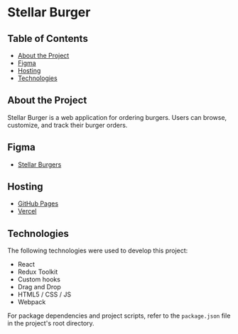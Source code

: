 # Stellar Burger

## Table of Contents

- [About the Project](#about-the-project)
- [Figma](#figma)
- [Hosting](#hosting)
- [Technologies](#technologies)

## About the Project

Stellar Burger is a web application for ordering burgers. Users can browse, customize, and track their burger orders.

## Figma

- [Stellar Burgers](<https://www.figma.com/file/Cw6N4OO8K4ewQ6I4xfzU3X/React_Stellar_Burger?node-id=724%3A432&mode=dev>)


## Hosting


- [GitHub Pages](<https://private-lazy-val.github.io/react-stellar-burger/>)
- [Vercel](<https://react-stellar-burger.vercel.app/>)

## Technologies

The following technologies were used to develop this project:

- React
- Redux Toolkit
- Custom hooks
- Drag and Drop
- HTML5 / CSS / JS
- Webpack

For package dependencies and project scripts, refer to the `package.json` file in the project's root directory. 
